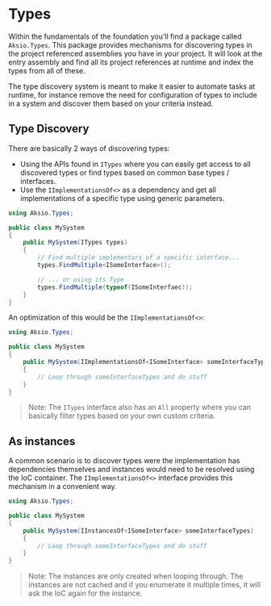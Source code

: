# Types

Within the fundamentals of the foundation you'll find a package called `Aksio.Types`.
This package provides mechanisms for discovering types in the project referenced assemblies
you have in your project. It will look at the entry assembly and find all its project references
at runtime and index the types from all of these.

The type discovery system is meant to make it easier to automate tasks at runtime, for instance
remove the need for configuration of types to include in a system and discover them based on your
criteria instead.

## Type Discovery

There are basically 2 ways of discovering types:

* Using the APIs found in `ITypes` where you can easily get access to all discovered types or find types based on common base types / interfaces.
* Use the `IImplementationsOf<>` as a dependency and get all implementations of a specific type using generic parameters.

```csharp
using Aksio.Types;

public class MySystem
{
    public MySystem(ITypes types)
    {
        // Find multiple implementors of a specific interface...
        types.FindMultiple<ISomeInterface>();

        // ... or using its Type
        types.FindMultiple(typeof(ISomeInterfaec));
    }
}
```

An optimization of this would be the `IImplementationsOf<>`:

```csharp
using Aksio.Types;

public class MySystem
{
    public MySystem(IImplementationsOf<ISomeInterface> someInterfaceTypes)
    {
        // Loop through someInterfaceTypes and do stuff
    }
}
```

> Note: The `ITypes` interface also has an `All` property where you can basically filter types based on your own custom criteria.

## As instances

A common scenario is to discover types were the implementation has dependencies themselves and instances would need to be resolved using
the IoC container. The `IImplementationsOf<>` interface provides this mechanism in a convenient way.

```csharp
using Aksio.Types;

public class MySystem
{
    public MySystem(IInstancesOf<ISomeInterface> someInterfaceTypes)
    {
        // Loop through someInterfaceTypes and do stuff
    }
}
```

> Note: The instances are only created when looping through. The instances are not cached and if you enumerate it multiple times, it will ask the IoC again for the instance.
